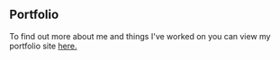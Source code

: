 ## Portfolio

To find out more about me and things I've worked on you can view my portfolio site [here.](http://123lk.github.io/portfolio) 

